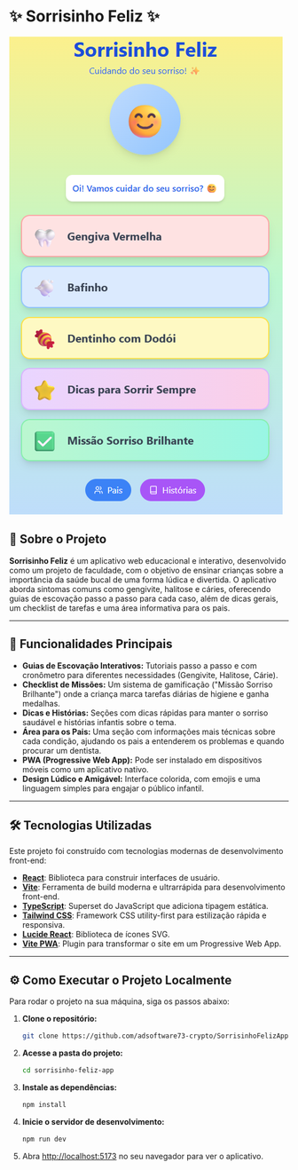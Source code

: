 # ✨ Sorrisinho Feliz ✨

![App Screenshot](src/assets/tela.png)

## 📖 Sobre o Projeto

**Sorrisinho Feliz** é um aplicativo web educacional e interativo, desenvolvido como um projeto de faculdade, com o objetivo de ensinar crianças sobre a importância da saúde bucal de uma forma lúdica e divertida. O aplicativo aborda sintomas comuns como gengivite, halitose e cáries, oferecendo guias de escovação passo a passo para cada caso, além de dicas gerais, um checklist de tarefas e uma área informativa para os pais.

---

## 🚀 Funcionalidades Principais

* **Guias de Escovação Interativos:** Tutoriais passo a passo e com cronômetro para diferentes necessidades (Gengivite, Halitose, Cárie).
* **Checklist de Missões:** Um sistema de gamificação ("Missão Sorriso Brilhante") onde a criança marca tarefas diárias de higiene e ganha medalhas.
* **Dicas e Histórias:** Seções com dicas rápidas para manter o sorriso saudável e histórias infantis sobre o tema.
* **Área para os Pais:** Uma seção com informações mais técnicas sobre cada condição, ajudando os pais a entenderem os problemas e quando procurar um dentista.
* **PWA (Progressive Web App):** Pode ser instalado em dispositivos móveis como um aplicativo nativo.
* **Design Lúdico e Amigável:** Interface colorida, com emojis e uma linguagem simples para engajar o público infantil.

---

## 🛠️ Tecnologias Utilizadas

Este projeto foi construído com tecnologias modernas de desenvolvimento front-end:

* **[React](https://react.dev/)**: Biblioteca para construir interfaces de usuário.
* **[Vite](https://vitejs.dev/)**: Ferramenta de build moderna e ultrarrápida para desenvolvimento front-end.
* **[TypeScript](https://www.typescriptlang.org/)**: Superset do JavaScript que adiciona tipagem estática.
* **[Tailwind CSS](https://tailwindcss.com/)**: Framework CSS utility-first para estilização rápida e responsiva.
* **[Lucide React](https://lucide.dev/)**: Biblioteca de ícones SVG.
* **[Vite PWA](https://vite-pwa-org.netlify.app/)**: Plugin para transformar o site em um Progressive Web App.

---

## ⚙️ Como Executar o Projeto Localmente

Para rodar o projeto na sua máquina, siga os passos abaixo:

1.  **Clone o repositório:**
    ```bash
    git clone https://github.com/adsoftware73-crypto/SorrisinhoFelizApp.git
    ```

2.  **Acesse a pasta do projeto:**
    ```bash
    cd sorrisinho-feliz-app
    ```

3.  **Instale as dependências:**
    ```bash
    npm install
    ```

4.  **Inicie o servidor de desenvolvimento:**
    ```bash
    npm run dev
    ```

5.  Abra [http://localhost:5173](http://localhost:5173) no seu navegador para ver o aplicativo.
